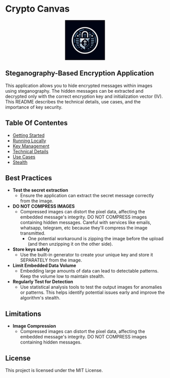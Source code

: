 # Crypto Canvas

<img src="./src-tauri/icons/128x128@2x.png"
      alt="Crypto Canvas Logo"
      style="display: block; margin-left: auto; margin-right: auto; width: 25%;"/>

>

## Steganography-Based Encryption Application

This application allows you to hide encrypted messages within images using steganography. The hidden messages can be extracted and decrypted only with the correct encryption key and initialization vector (IV). This README describes the technical details, use cases, and the importance of key security.

## Table Of Contentes

- [Getting Started]()
- [Running Locally](./docs/running-locally.md)
- [Key Management](./docs/key_management.md)
- [Technical Details](./docs/technical_details.md)
- [Use Cases](./docs/use_cases.md)
- [Stealth](./docs/stealth.md)

## Best Practices

- **Test the secret extraction**
  - Ensure the application can extract the secret message correctly from the image.
- **DO NOT COMPRESS IMAGES**
  - Compressed images can distort the pixel data, affecting the embedded message's integrity. DO NOT COMPRESS images containing hidden messages. Careful with services like emails, whatsapp, telegram, etc because they'll compress the image transmitted.
    - One potential workaround is zipping the image before the upload (and then unzipping it on the other side).
- **Store keys safely**
  - Use the built-in generator to create your unique key and store it SEPARATELY from the image.
- **Limit Embedded Data Volume**
  - Embedding large amounts of data can lead to detectable patterns. Keep the volume low to maintain stealth.
- **Regularly Test for Detection**
  - Use statistical analysis tools to test the output images for anomalies or patterns. This helps identify potential issues early and improve the algorithm's stealth.

## Limitations

- **Image Compression**
  - Compressed images can distort the pixel data, affecting the embedded message's integrity. DO NOT COMPRESS images containing hidden messages.

## License

This project is licensed under the MIT License.
